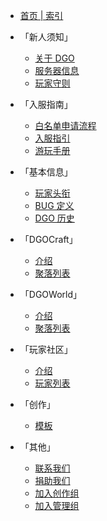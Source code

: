 <!-- _sidebar.md -->

  - [首页 | 索引](index.md)

- 「新人须知」
  - [关于 DGO](notice/about.md)
  - [服务器信息](notice/server.md)
  - [玩家守则](notice/rules.md)

- 「入服指南」
  - [白名单申请流程](guide/apply.md)
  - [入服指引](guide/join.md)
  - [游玩手册](guide/play.md)

- 「基本信息」
  - [玩家头衔](information/playerTitle.md)
  - [BUG 定义](information/bugDefinition.md)
  - [DGO 历史](information/DGOHistory.md) 

- 「DGOCraft」
  - [介绍](DGOCraft/introduce.md)
  - [聚落列表](DGOCraft/list.md)

- 「DGOWorld」
  - [介绍](DGOWorld/introduce.md)
  - [聚落列表](DGOWorld/list.md)

- 「玩家社区」
  - [介绍](community/player/introduce.md)
  - [玩家列表](community/player/list.md)

- 「创作」
  - [模板](creation/template.md)

- 「其他」
  - [联系我们](other/contact.md)
  - [捐助我们](other/donate.md)
  - [加入创作组](other/joinCreation.md)
  - [加入管理组](other/joinManagement.md)
